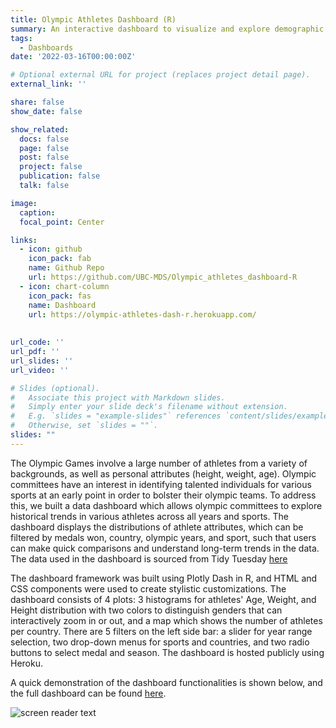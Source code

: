 ```yaml
---
title: Olympic Athletes Dashboard (R)
summary: An interactive dashboard to visualize and explore demographic information of Olympic athletes from 1896 to 2016
tags:
  - Dashboards 
date: '2022-03-16T00:00:00Z'

# Optional external URL for project (replaces project detail page).
external_link: ''

share: false
show_date: false

show_related:
  docs: false
  page: false
  post: false
  project: false
  publication: false
  talk: false

image:
  caption: 
  focal_point: Center

links:
  - icon: github
    icon_pack: fab
    name: Github Repo
    url: https://github.com/UBC-MDS/Olympic_athletes_dashboard-R
  - icon: chart-column
    icon_pack: fas
    name: Dashboard
    url: https://olympic-athletes-dash-r.herokuapp.com/
    
    
url_code: ''
url_pdf: ''
url_slides: ''
url_video: ''

# Slides (optional).
#   Associate this project with Markdown slides.
#   Simply enter your slide deck's filename without extension.
#   E.g. `slides = "example-slides"` references `content/slides/example-slides.md`.
#   Otherwise, set `slides = ""`.
slides: ""
---
```


The Olympic Games involve a large number of athletes from a variety of backgrounds, as well as personal attributes (height, weight, age). Olympic committees have an interest in identifying talented individuals for various sports at an early point in order to bolster their olympic teams. To address this, we built a data dashboard which allows olympic committees to explore historical trends in various athletes across all years and sports. The dashboard displays the distributions of athlete attributes, which can be filtered by medals won, country, olympic years, and sport, such that users can make quick comparisons and understand long-term trends in the data. The data used in the dashboard is sourced from Tidy Tuesday [here](https://github.com/rfordatascience/tidytuesday/blob/master/data/2021/2021-07-27/readme.md)

The dashboard framework was built using Plotly Dash in R, and HTML and CSS components were used to create stylistic customizations. The dashboard consists of 4 plots: 3 histograms for athletes' Age, Weight, and Height distribution with two colors to distinguish genders that can interactively zoom in or out, and a map which shows the number of athletes per country. There are 5 filters on the left side bar: a slider for year range selection, two drop-down menus for sports and countries, and two radio buttons to select medal and season. The dashboard is hosted publicly using Heroku.

A quick demonstration of the dashboard functionalities is shown below, and the full dashboard can be found [here](olympic-athletes-dash-r.herokuapp.com/).

![screen reader text](Olympic_athletes_dashboard_R.gif "Olympic Athletes Dashboard")
